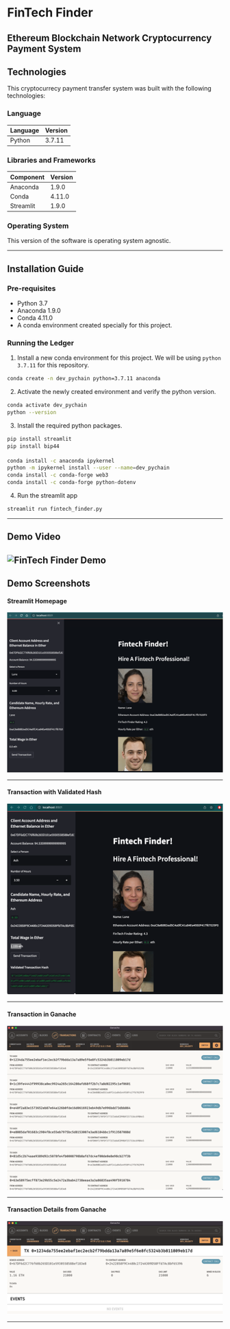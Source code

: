 # FinTech Finder
## Ethereum Blockchain Network Cryptocurrency Payment System

## Technologies

This cryptocurrecy payment transfer system was built with the following technologies:

### Language

| Language | Version |
|----------|---------|
| Python   | 3.7.11  |

### Libraries and Frameworks

| Component | Version |
|-----------|---------|
| Anaconda  | 1.9.0   |
| Conda     | 4.11.0  |
| Streamlit | 1.9.0   |

### Operating System

This version of the software is operating system agnostic.

---
## Installation Guide

### Pre-requisites

- Python 3.7
- Anaconda 1.9.0
- Conda 4.11.0
- A conda environment created specially for this project.

### Running the Ledger

1. Install a new conda environment for this project. We will be using `python 3.7.11` for this repository.

```bash
conda create -n dev_pychain python=3.7.11 anaconda
```

2. Activate the newly created environment and verify the python version.

```bash
conda activate dev_pychain
python --version
```

3. Install the required python packages.

```bash
pip install streamlit
pip install bip44

conda install -c anaconda ipykernel
python -m ipykernel install --user --name=dev_pychain
conda install -c conda-forge web3
conda install -c conda-forge python-dotenv

```

4. Run the streamlit app

```bash
streamlit run fintech_finder.py
```

---
## Demo Video
![FinTech Finder Demo](./media/video/fintech_finder_demo_video.gif)
---

## Demo Screenshots

#### Streamlit Homepage
![Streamlit Homepage](./media/images/01_homepage.png)

---
#### Transaction with Validated Hash
![Transaction with Validated Hash](./media/images/02_transaction_validated_hash.png)

---
#### Transaction in Ganache
![Transaction in Ganache](./media/images/03_ganache_transactions.png)

---
#### Transaction Details from Ganache
![Transaction Details from Ganache](./media/images/04_ganache_transaction_detail.png)

---
